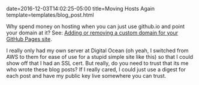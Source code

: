 date=2016-12-03T14:02:25-05:00
title=Moving Hosts Again
template=templates/blog_post.html



Why spend money on hosting when you can just use github.io and point your domain at it? See: [Adding or removing a custom domain for your GitHub Pages site](https://help.github.com/articles/adding-or-removing-a-custom-domain-for-your-github-pages-site/). 

<!--more-->

I really only had my own server at Digital Ocean (oh yeah, I switched from AWS to them for ease of use for a stupid simple site like this) so that I could show off that I had an SSL cert. But really, do you need to trust that its me who wrote these blog posts? If I really cared, I could just use a digest for each post and have my public key live somewhere you can trust.
